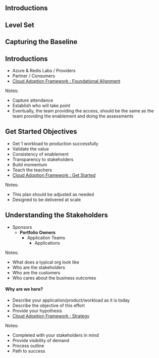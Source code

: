 ## Introductions
## Level Set
## Capturing the Baseline


## Introductions
- Azure & Redis Labs / Providers
- Partner / Consumers
- [Cloud Adoption Framework : Foundational Alignment](https://docs.microsoft.com/en-us/azure/cloud-adoption-framework/get-started/cloud-concepts)

Notes:
- Capture attendance
- Establish who will take point 
- Eventually, the team providing the access,
  should be the same as the team
  providing the enablement
  and doing the assessments


## Get Started Objectives

- Get 1 workload to production successfully
- Validate the value
- Consistency of enablement
- Transparency to stakeholders
- Build momentum
- Teach the teachers
- [Cloud Adoption Framework : Get Started](https://docs.microsoft.com/en-us/azure/cloud-adoption-framework/)

Notes:
- This plan should be adjusted as needed
- Designed to be delivered at scale


## Understanding the Stakeholders

- Sponsors                                                                                                                                                                    
  - **Portfolio Owners**
    - Application Teams
      - Applications

Notes:
- What does a typical org look like
- Who are the stakeholders
- Who are the customers
- Who cares about the business outcomes


#### Why are we here?

- Describe your application/product/workload as it is today
- Describe the objective of this effort
- Provide your hypothesis
- [Cloud Adoption Framework : Strategy](https://docs.microsoft.com/en-us/azure/cloud-adoption-framework/strategy/)

Notes:
- Completed with your stakeholders in mind
- Provide visibility of demand
- Process outline
- Path to success
